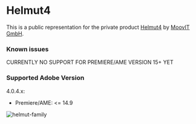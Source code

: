 # Helmut4
This is a public representation for the private product [Helmut4](https://helmut.tools) by [MoovIT GmbH](https://www.moovit.de).

### Known issues
CURRENTLY NO SUPPORT FOR PREMIERE/AME VERSION 15+ YET

### Supported Adobe Version
4.0.4.x:
- Premiere/AME: <= 14.9

![helmut-family](https://sev.moovit24.de/uploads/TW9vdklUIEdtYkg/OxHA6b6M3JAoqhup7HTVSUgew9Tt0DP66E8JJZSFe0v8xxDoRfxYuOzzl9g5jR3ElGWTcsuu6NQ1xjS3VlpOdRNDco5vmnP1vVbW/Helmut-4-Family-Logo-2.png)
